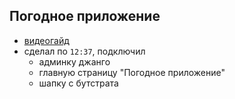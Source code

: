 ## Погодное приложение

- [видеогайд](https://www.youtube.com/watch?v=lsAbq2RcWlQ&ab_channel=%D0%93%D0%BE%D1%88%D0%B0%D0%94%D1%83%D0%B4%D0%B0%D1%80%D1%8C)
- сделал по `12:37`, подключил
	-  админку джанго
	- главную страницу "Погодное приложение"
	- шапку с бутстрата
